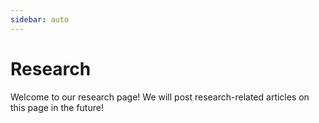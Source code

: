 ```yaml
---
sidebar: auto
---
```


# Research

Welcome to our research page! We will post research-related articles on this page in the
future!
